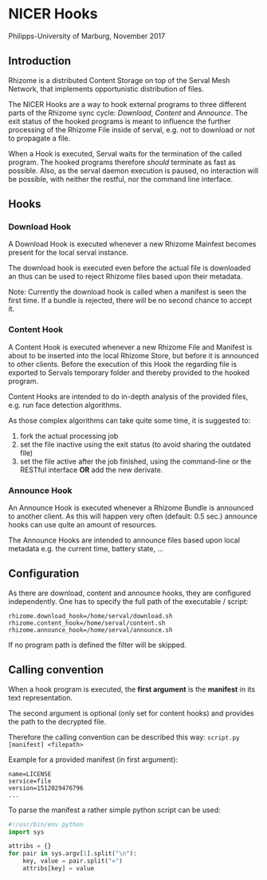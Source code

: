 NICER Hooks
===============
Philipps-University of Marburg, November 2017

Introduction
------------

Rhizome is a distributed Content Storage on top of the Serval Mesh Network, that implements opportunistic distribution of files.

The NICER Hooks are a way to hook external programs to three different parts of the Rhizome sync cycle: *Download*, *Content* and *Announce*. The exit status of the hooked programs is meant to influence the further processing of the Rhizome File inside of serval, e.g. not to download or not to propagate a file.

When a Hook is executed, Serval waits for the termination of the called program. The hooked programs therefore *should* terminate as fast as possible. Also, as the serval daemon execution is paused, no interaction will be possible, with neither the restful, nor the command line interface.

Hooks
--------------

### Download Hook

A Download Hook is executed whenever a new Rhizome Mainfest becomes present for the local serval instance.

The download hook is executed even before the actual file is downloaded an thus can be used to reject Rhizome files based upon their metadata.

Note: Currently the download hook is called when a manifest is seen the first time. If a bundle is rejected, there will be no second chance to accept it.

<!--TODO: Timeout for next filter execution-->

### Content Hook

A Content Hook is executed whenever a new Rhizome File and Manifest is about to be inserted into the local Rhizome Store, but before it is announced to other clients. Before the execution of this Hook the regarding file is exported to Servals temporary folder and thereby provided to the hooked program.

Content Hooks are intended to do in-depth analysis of the provided files, e.g. run face detection algorithms.

As those complex algorithms can take quite some time, it is suggested to:

1. fork the actual processing job
2. set the file inactive using the exit status (to avoid sharing the outdated file)
3. set the file active after the job finished, using the command-line or the RESTful interface __OR__ add the new derivate. 

### Announce Hook

An Announce Hook is executed whenever a Rhizome Bundle is announced to another client. As this will happen very often (default: 0.5 sec.) announce hooks can use quite an amount of resources.

The Announce Hooks are intended to announce files based upon local metadata e.g. the current time, battery state, ...

<!--TODO: SID of opponent-->

Configuration
--------------

As there are download, content and announce hooks, they are configured independently. One has to specify the full path of the executable / script:

```
rhizome.download_hook=/home/serval/download.sh
rhizome.content_hook=/home/serval/content.sh
rhizome.announce_hook=/home/serval/announce.sh
```

If no program path is defined the filter will be skipped.


Calling convention
--------------

When a hook program is executed, the **first argument** is the **manifest** in its text representation.

The second argument is optional (only set for content hooks) and provides the path to the decrypted file.

Therefore the calling convention can be described this way: `script.py [manifest] <filepath>`


Example for a provided manifest (in first argument):

```
name=LICENSE
service=file
version=1512029476796
...
```

To parse the manifest a rather simple python script can be used:

```python
#!/usr/bin/env python
import sys

attribs = {}
for pair in sys.argv[1].split("\n"):
    key, value = pair.split("=")
    attribs[key] = value
```

